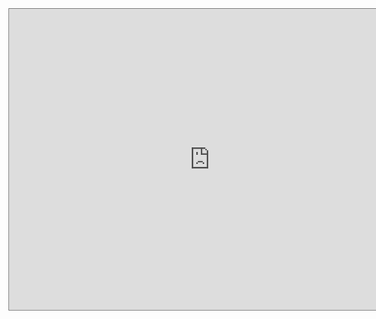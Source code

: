 <iframe src="https://calendar.google.com/calendar/embed?height=600&amp;wkst=1&amp;bgcolor=%23ffffff&amp;ctz=Europe%2FLondon&amp;src=c2FtYXJ0aGRlc2FpODNAZ21haWwuY29t&amp;src=YWRkcmVzc2Jvb2sjY29udGFjdHNAZ3JvdXAudi5jYWxlbmRhci5nb29nbGUuY29t&amp;src=ZW4udWsjaG9saWRheUBncm91cC52LmNhbGVuZGFyLmdvb2dsZS5jb20&amp;color=%237986CB&amp;color=%2333B679&amp;color=%230B8043" style="border:solid 1px #777" width="800" height="600" frameborder="0" scrolling="no"></iframe>

